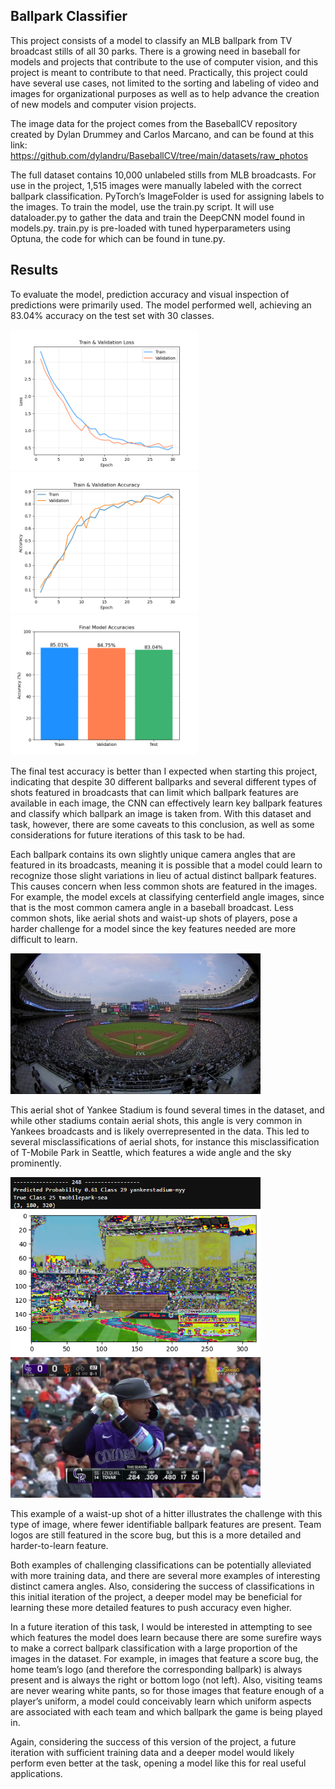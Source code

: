 ## Ballpark Classifier

This project consists of a model to classify an MLB ballpark from TV broadcast stills of all 30 parks. There is a growing need in baseball for models and projects that contribute to the use of computer vision, and this project is meant to contribute to that need. Practically, this project could have several use cases, not limited to the sorting and labeling of video and images for organizational purposes as well as to help advance the creation of new models and computer vision projects. 

The image data for the project comes from the BaseballCV repository created by Dylan Drummey and Carlos Marcano, and can be found at this link:
https://github.com/dylandru/BaseballCV/tree/main/datasets/raw_photos

The full dataset contains 10,000 unlabeled stills from MLB broadcasts. For use in the project, 1,515 images were manually labeled with the correct ballpark classification. PyTorch’s ImageFolder is used for assigning labels to the images. 
To train the model, use the train.py script. It will use dataloader.py to gather the data and train the DeepCNN model found in models.py. train.py is pre-loaded with tuned hyperparameters using Optuna, the code for which can be found in tune.py.

## Results
To evaluate the model, prediction accuracy and visual inspection of predictions were primarily used. The model performed well, achieving an 83.04% accuracy on the test set with 30 classes.

<img src="images/loss.png" alt="Loss" width="300">

<img src="images/accuracy.png" alt="Accuracies" width="300">

<img src="images/final_accuracies.png" alt="Final Accuracies" width="300">


The final test accuracy is better than I expected when starting this project, indicating that despite 30 different ballparks and several different types of shots featured in broadcasts that can limit which ballpark features are available in each image, the CNN can effectively learn key ballpark features and classify which ballpark an image is taken from. With this dataset and task, however, there are some caveats to this conclusion, as well as some considerations for future iterations of this task to be had. 

Each ballpark contains its own slightly unique camera angles that are featured in its broadcasts, meaning it is possible that a model could learn to recognize those slight variations in lieu of actual distinct ballpark features. This causes concern when less common shots are featured in the images. For example, the model excels at classifying centerfield angle images, since that is the most common camera angle in a baseball broadcast. Less common shots, like aerial shots and waist-up shots of players, pose a harder challenge for a model since the key features needed are more difficult to learn. 

<img src="images/Picture1.jpg" alt="Yankee Stadium" width="400">

This aerial shot of Yankee Stadium is found several times in the dataset, and while other stadiums contain aerial shots, this angle is very common in Yankees broadcasts and is likely overrepresented in the data. This led to several misclassifications of aerial shots, for instance this misclassification of T-Mobile Park in Seattle, which features a wide angle and the sky prominently.

<img src="images/Picture2.png" alt="T-Mobile Park Classification" width="400">
 
<img src="images/Picture3.jpg" alt="Tovar" width="400">

This example of a waist-up shot of a hitter illustrates the challenge with this type of image, where fewer identifiable ballpark features are present. Team logos are still featured in the score bug, but this is a more detailed and harder-to-learn feature. 

Both examples of challenging classifications can be potentially alleviated with more training data, and there are several more examples of interesting distinct camera angles. Also, considering the success of classifications in this initial iteration of the project, a deeper model may be beneficial for learning these more detailed features to push accuracy even higher.

In a future iteration of this task, I would be interested in attempting to see which features the model does learn because there are some surefire ways to make a correct ballpark classification with a large proportion of the images in the dataset. For example, in images that feature a score bug, the home team’s logo (and therefore the corresponding ballpark) is always present and is always the right or bottom logo (not left). Also, visiting teams are never wearing white pants, so for those images that feature enough of a player’s uniform, a model could conceivably learn which uniform aspects are associated with each team and which ballpark the game is being played in. 

Again, considering the success of this version of the project, a future iteration with sufficient training data and a deeper model would likely perform even better at the task, opening a model like this for real useful applications. 
